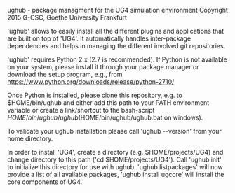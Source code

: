 ughub - package managment for the UG4 simulation environment
Copyright 2015 G-CSC, Goethe University Frankfurt

'ughub' allows to easily install all the different plugins and applications that
are built on top of 'UG4'. It automatically handles inter-package dependencies
and helps in managing the different involved git repositories.

'ughub' requires Python 2.x (2.7 is recommended). If Python is not available on
your system, please install it through your package manager or download the
setup program, e.g., from https://www.python.org/downloads/release/python-2710/

Once Python is installed, please clone this repository, e.g. to $HOME/bin/ughub
and either add this path to your PATH environment variable or create a link/shortcut
to the bash-script $HOME/bin/ughub/ughub ($HOME/bin/ughub/ughub.bat on windows).

To validate your ughub installation please call 'ughub --version' from your home
directory.

In order to install 'UG4', create a directory (e.g. $HOME/projects/UG4) and change
directory to this path ('cd $HOME/projects/UG4').
Call 'ughub init' to initialize this directory for use with ughub.
'ughub listpackages' will now provide a list of all available packages,
'ughub install ugcore' will install the core components of UG4.
